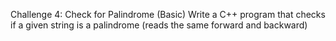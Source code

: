 Challenge 4: Check for Palindrome (Basic)
 Write a C++ program that checks if a given string is a palindrome (reads the same forward and backward)